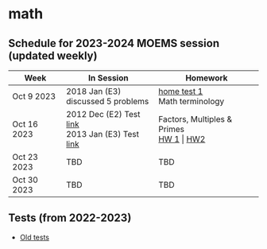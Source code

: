 # math

## Schedule for 2023-2024 MOEMS session (updated weekly)
|Week | In Session | Homework |
------|---------|-----------|
|Oct 9 2023 | 2018 Jan (E3) <br/> discussed 5 problems | [home test 1](https://forms.gle/UaJzM274Lej5YvZb7) <br/> Math terminology |
|Oct 16 2023 | 2012 Dec (E2) Test [link](https://forms.gle/poa6dzmpFWCVXhJZ6)  <br/> 2013 Jan (E3) Test [link](https://forms.gle/JjjzkS6uTXTgG1X56) | Factors, Multiples & Primes <br/> [HW 1](https://forms.gle/QvTtwDoeedWtJRwa9) \| [HW2](https://forms.gle/HvuANMX2e16QwfZi9) |
|Oct 23 2023 | TBD | TBD | 
|Oct 30 2023 |TBD |TBD | 



## Tests (from 2022-2023)
- [Old tests](README_2022.md)
